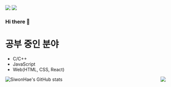 <a href="https://siwonhae.notion.site/HOME-805df9328054431e9da6d738dd2ee2ab" target="_blank"><img src="https://img.shields.io/badge/NOTION-000000?style=flat-square&logo=Notion&logoColor=white"/></a> 
<a href="https://karen0117.tistory.com/" target="_blank"><img src="https://img.shields.io/badge/BLOG-FF5722]?style=flat-square&logo=Blogger]&logoColor=white"/></a> 

### Hi there 👋

# 공부 중인 분야
- C/C++
- JavaScript
- Web(HTML, CSS, React)

<img align='right' src="http://mazassumnida.wtf/api/v2/generate_badge?boj=SiwonHae">

![SiwonHae's GitHub stats](https://github-readme-stats.vercel.app/api?username=SiwonHae&show_icons=true&theme=react)
